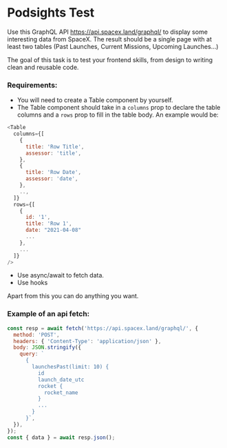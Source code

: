 # Podsights Test

Use this GraphQL API https://api.spacex.land/graphql/ to display some interesting data from SpaceX. The result should be a single page with at least two tables (Past Launches, Current Missions, Upcoming Launches...)

The goal of this task is to test your frontend skills, from design to writing clean and reusable code.

### Requirements:

- You will need to create a Table component by yourself.
- The Table component should take in a `columns` prop to declare the table columns and a `rows` prop to fill in the table body. An example would be:

```js
<Table
  columns={[
    {
      title: 'Row Title',
      assessor: 'title',
    },
    {
      title: 'Row Date',
      assessor: 'date',
    },
    ..,
  ]}
  rows={[
    {
      id: '1',
      title: 'Row 1',
      date: "2021-04-08"
      ...
    },
    ...
  ]}
/>
```

- Use async/await to fetch data.
- Use hooks

Apart from this you can do anything you want.

### Example of an api fetch:

```js
const resp = await fetch('https://api.spacex.land/graphql/', {
  method: 'POST',
  headers: { 'Content-Type': 'application/json' },
  body: JSON.stringify({
    query: `
      {
        launchesPast(limit: 10) {
          id
          launch_date_utc
          rocket {
            rocket_name
          }
          ...
        }
      }`,
  }),
});
const { data } = await resp.json();
```
